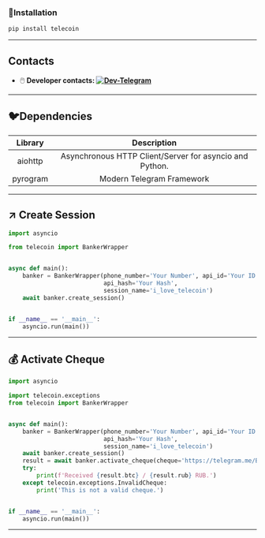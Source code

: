 ### 💾Installation

```bash
pip install telecoin
```

---

## Contacts
* 🖱️ __Developer contacts: [![Dev-Telegram](https://img.shields.io/badge/Telegram-blue.svg?style=flat-square&logo=telegram)](https://t.me/marple_tech)__

---

## 🐦Dependencies  

| Library | Description                                            |
|:-------:|:----------------------------------------------:        |
|aiohttp  | Asynchronous HTTP Client/Server for asyncio and Python.|
|pyrogram | Modern Telegram Framework                             |

---

## ↗️ Create Session
```python
import asyncio

from telecoin import BankerWrapper


async def main():
    banker = BankerWrapper(phone_number='Your Number', api_id='Your ID',
                           api_hash='Your Hash',
                           session_name='i_love_telecoin')
    await banker.create_session()


if __name__ == '__main__':
    asyncio.run(main())
```

---

## 💰 Activate Cheque
```python
import asyncio

import telecoin.exceptions
from telecoin import BankerWrapper


async def main():
    banker = BankerWrapper(phone_number='Your Number', api_id='Your ID',
                           api_hash='Your Hash',
                           session_name='i_love_telecoin')
    await banker.create_session()
    result = await banker.activate_cheque(cheque='https://telegram.me/BTC_CHANGE_BOT?start=c_59500d20eaac0ac2b479382409596b5d')
    try:
        print(f'Received {result.btc} / {result.rub} RUB.')
    except telecoin.exceptions.InvalidCheque:
        print('This is not a valid cheque.')


if __name__ == '__main__':
    asyncio.run(main())

```

---

